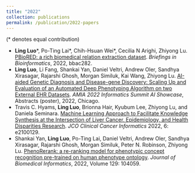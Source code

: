 ```yaml
---
title: "2022"
collection: publications
permalink: /publication/2022-papers
---
```

(\* denotes equal contribution)

- **Ling Luo**\*, Po-Ting Lai\*, Chih-Hsuan Wei\*, Cecilia N Arighi, Zhiyong Lu. [PBioRED: a rich biomedical relation extraction dataset](https://doi.org/10.1093/bib/bbac282). *Briefings in Bioinformatics*, 2022, bbac282.
- **Ling Luo**, Li Fang, Shankai Yan, Daniel Veltri, Andrew Oler, Sandhya Xirasagar, Rajarshi Ghosh, Morgan Similuk, Kai Wang, Zhiyong Lu. [AI-aided Genetic Diagnosis and Disease-gene Discovery: Scaling Up and Evaluation of an Automated Deep Phenotyping Algorithm on two External EHR Datasets](https://s4.goeshow.com/amia/summit/2022/schedule_at_a_glance.cfm?session_key=B2B9980B-9668-F902-2A79-3E9F3E7CAB8B&session_date=Monday,%20Mar%2021,%202022). *AMIA 2022 Informatics Summit AI Showcase*, Abstracts (poster), 2022, Chicago.
- Travis C. Hyams, **Ling Luo**, Brionna Hair, Kyubum Lee, Zhiyong Lu, and Daniela Seminara. [Machine Learning Approach to Facilitate Knowledge Synthesis at the Intersection of Liver Cancer, Epidemiology, and Health Disparities Research](https://ascopubs.org/doi/abs/10.1200/CCI.21.00129). *JCO Clinical Cancer Informatics* 2022, 6: e2100129.
- Shankai Yan, **Ling Luo**, Po-Ting Lai, Daniel Veltri, Andrew Oler, Sandhya Xirasagar, Rajarshi Ghosh, Morgan Similuk, Peter N. Robinson, Zhiyong Lu. [PhenoRerank: a re-ranking model for phenotypic concept recognition pre-trained on human phenotype ontology](https://doi.org/10.1016/j.jbi.2022.104059). *Journal of Biomedical Informatics*, 2022, Volume 129: 104059.
